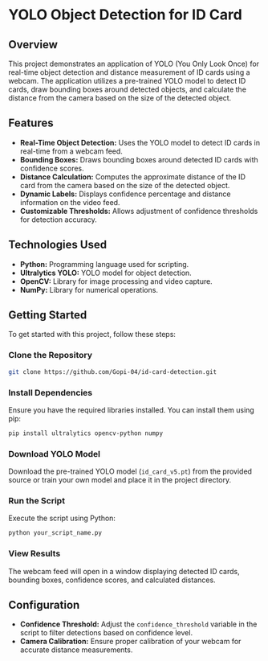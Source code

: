 # YOLO Object Detection for ID Card

## Overview

This project demonstrates an application of YOLO (You Only Look Once) for real-time object detection and distance measurement of ID cards using a webcam. The application utilizes a pre-trained YOLO model to detect ID cards, draw bounding boxes around detected objects, and calculate the distance from the camera based on the size of the detected object.

## Features

- **Real-Time Object Detection:** Uses the YOLO model to detect ID cards in real-time from a webcam feed.
- **Bounding Boxes:** Draws bounding boxes around detected ID cards with confidence scores.
- **Distance Calculation:** Computes the approximate distance of the ID card from the camera based on the size of the detected object.
- **Dynamic Labels:** Displays confidence percentage and distance information on the video feed.
- **Customizable Thresholds:** Allows adjustment of confidence thresholds for detection accuracy.

## Technologies Used

- **Python:** Programming language used for scripting.
- **Ultralytics YOLO:** YOLO model for object detection.
- **OpenCV:** Library for image processing and video capture.
- **NumPy:** Library for numerical operations.

## Getting Started

To get started with this project, follow these steps:

### Clone the Repository

```bash
git clone https://github.com/Gopi-04/id-card-detection.git
```

### Install Dependencies

Ensure you have the required libraries installed. You can install them using pip:

```bash
pip install ultralytics opencv-python numpy
```

### Download YOLO Model

Download the pre-trained YOLO model (`id_card_v5.pt`) from the provided source or train your own model and place it in the project directory.

### Run the Script

Execute the script using Python:

```bash
python your_script_name.py
```

### View Results

The webcam feed will open in a window displaying detected ID cards, bounding boxes, confidence scores, and calculated distances.

## Configuration

- **Confidence Threshold:** Adjust the `confidence_threshold` variable in the script to filter detections based on confidence level.
- **Camera Calibration:** Ensure proper calibration of your webcam for accurate distance measurements.
